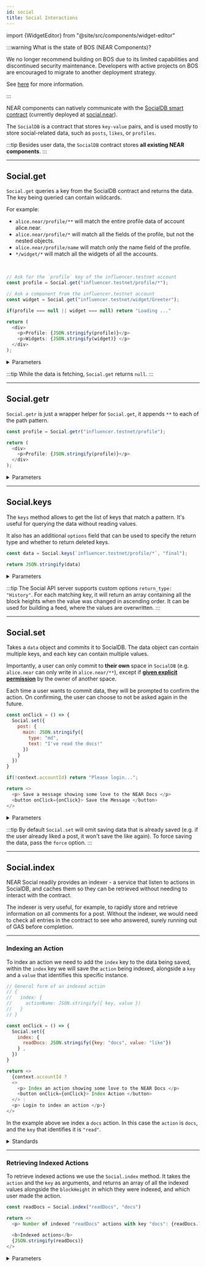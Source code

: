 ```yaml
---
id: social
title: Social Interactions
---
```


import {WidgetEditor} from "@site/src/components/widget-editor"

:::warning What is the state of BOS (NEAR Components)?

We no longer recommend building on BOS due to its limited capabilities and discontinued security maintenance. Developers with active projects on BOS are encouraged to migrate to another deployment strategy.

See [here](/build/web3-apps/frontend#bos-socialvm) for more information.

:::

NEAR components can natively communicate with the [SocialDB smart contract](https://github.com/NearSocial/social-db) (currently deployed at [social.near](https://nearblocks.io/address/social.near)).

The `SocialDB` is a contract that stores `key-value` pairs, and is used mostly to store social-related data, such as `posts`, `likes`, or `profiles`.

:::tip
Besides user data, the `SocialDB` contract stores **all existing NEAR components**.
:::

---

## Social.get

`Social.get` queries a key from the SocialDB contract and returns the data. The key being queried can contain wildcards.

For example:

  - `alice.near/profile/**`  will match the entire profile data of account alice.near.
  - `alice.near/profile/*` will match all the fields of the profile, but not the nested objects.
  - `alice.near/profile/name` will match only the name field of the profile.
  - `*/widget/*` will match all the widgets of all the accounts.

<br />

<WidgetEditor>

```js
// Ask for the `profile` key of the influencer.testnet account
const profile = Social.get("influencer.testnet/profile/*");

// Ask a component from the influencer.testnet account
const widget = Social.get("influencer.testnet/widget/Greeter");

if(profile === null || widget === null) return "Loading ..."

return (
  <div>
    <p>Profile: {JSON.stringify(profile)}</p>
    <p>Widgets: {JSON.stringify(widget)} </p>
  </div>
);
```

</WidgetEditor>


<details markdown="1">
<summary> Parameters </summary>

| param      | required     | type               | description                  |
|------------|--------------|--------------------|------------------------------|
| `patterns` | **required** | string / string[]  | the path pattern(s)          |
| `finality` | _optional_   | `"final"` / number | the block height or finality |
| `options`  | _optional_   | object             | the `options` object.        |

:::info options object

- `subscribe` _(optional)_: if true, the data will be refreshed every 5 seconds.
- `return_deleted` _(optional)_: whether to return deleted values (as `null`). Default is `false`.

:::

The block height or finality can be used to get the data at a specific block height or finality.
If the block height or finality is not specified, the data will be fetched at the `optimistic` finality (the latest block height).

For block height and finality `final`, instead of calling the NEAR RPC directly, the VM uses the Social API Server to fetch the data.

Social API server indexes the data for SocialDB and allows to fetch the data at any block height with additional options.

It also allows returning more data than an RPC call because it's not restricted by the gas limit.
In general, the API server also serves data faster than the NEAR RPC, because it doesn't execute the contract code in a virtual machine.

</details>

:::tip
While the data is fetching, `Social.get` returns `null`.
:::


---

## Social.getr
`Social.getr` is just a wrapper helper for `Social.get`, it appends `**` to each of the path pattern.

<WidgetEditor>

```js
const profile = Social.getr("influencer.testnet/profile");

return (
  <div>
    <p>Profile: {JSON.stringify(profile)}</p>
  </div>
);
```

</WidgetEditor>

<details markdown="1">
<summary> Parameters </summary>

| param      | required     | type               | description                  |
|------------|--------------|--------------------|------------------------------|
| `patterns` | **required** | string / string[]  | the path pattern(s)          |
| `finality` | _optional_   | `"final"` / number | the block height or finality |
| `options`  | _optional_   | object             | the `options` object.        |

:::info options object

- `subscribe` _(optional)_: if true, the data will be refreshed every 5 seconds.
- `return_deleted` _(optional)_: whether to return deleted values (as `null`). Default is `false`.

:::

</details>

---

## Social.keys

The `keys` method allows to get the list of keys that match a pattern. It's useful for querying the data without reading values.

It also has an additional `options` field that can be used to specify the return type and whether to return deleted keys.

<WidgetEditor height="80">

```js
const data = Social.keys(`influencer.testnet/profile/*`, "final");

return JSON.stringify(data)
```

</WidgetEditor>

<details markdown="1">
<summary> Parameters </summary>

`Social.keys` takes up to 3 arguments:

| param      | required     | type               | description                  |
|------------|--------------|--------------------|------------------------------|
| `patterns` | **required** | string / string[]  | the path pattern(s)          |
| `finality` | _optional_   | `"final"` / number | the block height or finality |
| `options`  | _optional_   | object             | the `options` object.        |

:::info options object

- `subscribe` _(optional)_: if true, the data will be refreshed every 5 seconds.
- `return_type` _(optional)_: either `"History"`, `"True"`, or `"BlockHeight"`. If not specified, it will return the `"True"`.
- `return_deleted` _(optional)_: whether to return deleted values (as `null`). Default is `false`.
- `values_only` _(optional)_: whether to return only values (don't include objects). Default is `false`.

:::

</details>

:::tip
The Social API server supports custom options `return_type: "History"`. For each matching key, it will return an array containing all the block heights when the value was changed in ascending order.
It can be used for building a feed, where the values are overwritten. 
:::

---

## Social.set

Takes a `data` object and commits it to SocialDB. The data object can contain multiple keys, and each key can contain multiple values.

Importantly, a user can only commit to **their own** space in `SocialDB` (e.g. `alice.near` can only write in `alice.near/**`), except if [**given explicit permission**](https://github.com/NearSocial/social-db#permissions) by the owner of another space. 

Each time a user wants to commit data, they will be prompted to confirm the action. On confirming, the user can choose to not be asked again in the future.

<WidgetEditor>

```js
const onClick = () => {
  Social.set({
    post: {
      main: JSON.stringify({
        type: "md",
        text: "I've read the docs!"
      })
    }
  })
}

if(!context.accountId) return "Please login...";

return <>
  <p> Save a message showing some love to the NEAR Docs </p>
  <button onClick={onClick}> Save the Message </button>
</>
```

</WidgetEditor>

<details markdown="1">
<summary> Parameters </summary>

`Social.set` arguments:

 | param     | required     | type   | description                                                                                        |
 |-----------|--------------|--------|----------------------------------------------------------------------------------------------------|
 | `data`    | **required** | object | the data object to be committed. Similar to `CommitButton`, it shouldn't start with an account ID. |
 | `options` | _optional_   | object | optional object.                                                                                   |

:::info options object

- `force` _(optional)_: whether to overwrite the data.
- `onCommit` _(optional)_: function to trigger on successful commit. Will pass the
data that was written (including `accountID`).
- `onCancel` _(optional)_: function to trigger if the user cancels the commit.

:::

</details>

:::tip
By default `Social.set` will omit saving data that is already saved (e.g. if the user already liked a post, it won't save the like again). To force saving the data, pass the `force` option.
:::

---

## Social.index
NEAR Social readily provides an indexer - a service that listen to actions in SocialDB, and caches them so they can be retrieved without needing to interact with the contract.

The indexer is very useful, for example, to rapidly store and retrieve information on all comments for a post. Without the indexer, we would need to check all entries in the contract to see who answered, surely running out of GAS before completion.

<hr className="subsection" />

### Indexing an Action
To index an action we need to add the `index` key to the data being saved, within the `index` key we will save the `action` being indexed, alongside a `key` and a `value` that identifies this specific instance.

<WidgetEditor>

```js
// General form of an indexed action
// {
//   index: {
//     actionName: JSON.stringify({ key, value })
//   }
// }

const onClick = () => {
  Social.set({
    index: {
      readDocs: JSON.stringify({key: "docs", value: "like"})
    } ,
  })
}

return <>
  {context.accountId ?
  <>
    <p> Index an action showing some love to the NEAR Docs </p>
    <button onClick={onClick}> Index Action </button>
  </> :
  <p> Login to index an action </p>}
</>
```

</WidgetEditor>

In the example above we index a `docs` action. In this case the `action` is `docs`, and the `key` that identifies it is `"read"`.

<details markdown="1">

<summary> Standards </summary>

#### Indexing a Post
To index a post, the standard is to save the action `post`, with `{key: "main", value: {type: "md"}`.

```js
{
  index: {
    post: JSON.stringify({
      key: "main",
      value: {type: "md"}
    })
  }
}
```

#### Indexing a Like
To index a like, the standard is to save the action `like`, with `{key: object-representing-the-post, value: {type: "like" }}`

```js
{
  index: {
    like: JSON.stringify({
      key: {type: 'social', path: 'influencer.testnet/post/main', blockHeight: 152959480 },
      value: {type: "like"}})
  }
}
```

</details>

<hr className="subsection" />

### Retrieving Indexed Actions

To retrieve indexed actions we use the `Social.index` method. It takes the `action` and the `key` as arguments, and returns an array of all the indexed values alongside the `blockHeight` in which they were indexed, and which user made the action.


<WidgetEditor>

```js
const readDocs = Social.index("readDocs", "docs")

return <>
  <p> Number of indexed "readDocs" actions with key "docs": {readDocs.length} </p>

  <b>Indexed actions</b>
  {JSON.stringify(readDocs)}
</>
```

</WidgetEditor>


<details markdown="1">
<summary> Parameters </summary>

`Social.index` arguments:

 | param     | required     | type   | description                                                                                |
 |-----------|--------------|--------|--------------------------------------------------------------------------------------------|
 | `action`  | **required** | string | is the `index_type` from the standard, e.g. in the path `index/like` the action is `like`. |
 | `key`     | **required** | string | is the inner indexed value from the standard.                                              |
 | `options` | _optional_   | object | the `options` object.                                                                      |

:::info options object

- `subscribe` _(optional)_: if true, the data will be refreshed every 5 seconds.
- `accountId` _(optional)_: If given, it should either be a string or an array of account IDs to filter values by them. Otherwise, not filters by account Id.
- `order` _(optional)_: Either `asc` or `desc`. Defaults to `asc`.
- `limit` _(optional)_: Defaults to `100`. The number of values to return. Index may return more than index values, if the last elements have the same block height.
- `from` _(optional)_: Defaults to `0` or `Max` depending on order.

:::

</details>